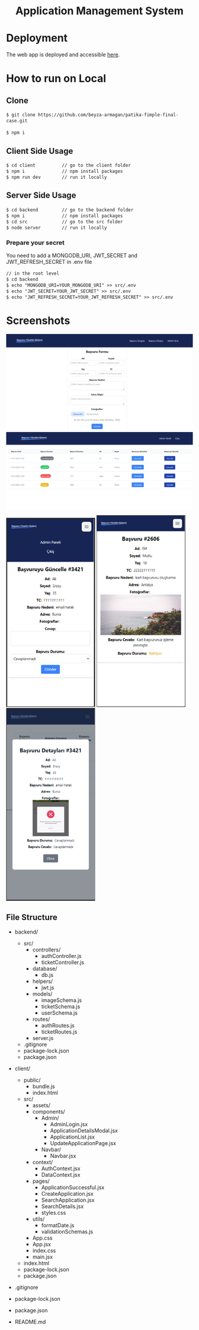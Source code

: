 <h1 align="center">
Application Management System
</h1>

# Deployment

The web app is deployed and accessible [here](https://coruscating-alfajores-652f87.netlify.app/basvuru-olustur).

# How to run on Local

## Clone
```terminal
$ git clone https://github.com/beyza-armagan/patika-fimple-final-case.git

$ npm i
```

## Client Side Usage
```terminal
$ cd client          // go to the client folder
$ npm i              // npm install packages
$ npm run dev        // run it locally
```
## Server Side Usage
```terminal
$ cd backend         // go to the backend folder
$ npm i              // npm install packages
$ cd src             // go to the src folder
$ node server        // run it locally
```

### Prepare your secret

You need to add a MONGODB_URI, JWT_SECRET and JWT_REFRESH_SECRET in .env file

```terminal
// in the root level
$ cd backend
$ echo "MONGODB_URI=YOUR_MONGODB_URI" >> src/.env
$ echo "JWT_SECRET=YOUR_JWT_SECRET" >> src/.env
$ echo "JWT_REFRESH_SECRET=YOUR_JWT_REFRESH_SECRET" >> src/.env
```

# Screenshots

![Create Application Page](./client/public/looks/createApp.PNG)
![Applications List Page](./client/public/looks/applicaitonListAllTypes.PNG)
<p float="left">
  <img src="./client/public/looks/mobileApplicationUpdate.PNG" alt="Mobile Search Page" width="240"/>
  <img src="./client/public/looks/mobileSearchApplicationWithResponse.PNG" alt="Mobile Update Page" width="240"/>
  <img src="./client/public/looks/mobileApplicationDetailsModal.PNG" alt="Mobile Details Modal Page" width="240"/>
</p>


## File Structure
- backend/
  - src/
    - controllers/
      - authController.js
      - ticketController.js
    - database/
      - db.js
    - helpers/
      - jwt.js
    - models/
      - imageSchema.js
      - ticketSchema.js
      - userSchema.js
    - routes/
      - authRoutes.js
      - ticketRoutes.js
    - server.js
  - .gitignore
  - package-lock.json
  - package.json

- client/
  - public/
    - bundle.js
    - index.html
  - src/
    - assets/
    - components/
      - Admin/
        - AdminLogin.jsx
        - ApplicationDetailsModal.jsx
        - ApplicationList.jsx
        - UpdateApplicationPage.jsx
      - Navbar/
        - Navbar.jsx
    - context/
      - AuthContext.jsx
      - DataContext.jsx
    - pages/
      - ApplicationSuccessful.jsx
      - CreateApplication.jsx
      - SearchApplication.jsx
      - SearchDetails.jsx
      - styles.css
    - utils/
      - formatDate.js
      - validationSchemas.js 
    - App.css
    - App.jsx
    - index.css
    - main.jsx
  - index.html
  - package-lock.json
  - package.json

- .gitignore
- package-lock.json
- package.json
- README.md
